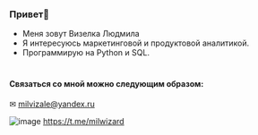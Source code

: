 ### Привет🤗 

- Меня зовут Визелка Людмила
- Я интересуюсь маркетинговой и продуктовой аналитикой. 
- Программирую на Python и SQL.
#
#### Связаться со мной можно следующим образом:

✉ milvizale@yandex.ru

![image](https://user-images.githubusercontent.com/119031842/226213199-0ab9ba7f-8dfe-4109-8998-86309664f02a.png)  https://t.me/milwizard
